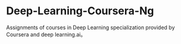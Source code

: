 # Deep-Learning-Coursera-Ng
Assignments of courses in Deep Learning specialization provided by Coursera and deep learning.ai。
